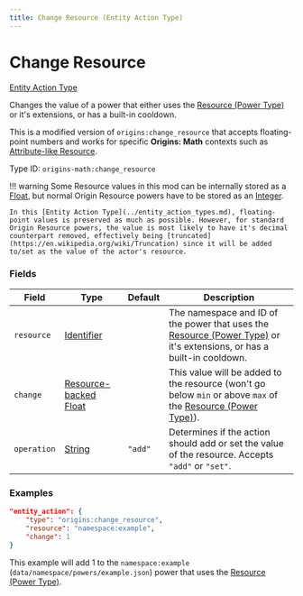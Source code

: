 ```yaml
---
title: Change Resource (Entity Action Type)
---
```


# Change Resource

[Entity Action Type](../entity_action_types.md)

Changes the value of a power that either uses the [Resource (Power Type)](https://origins.readthedocs.io/en/latest/types/power_types/resource/) or it's extensions, or has a built-in cooldown.

This is a modified version of `origins:change_resource` that accepts floating-point numbers and works for specific **Origins: Math** contexts such as [Attribute-like Resource](../power_types/attribute_like_resource.md).

Type ID: `origins-math:change_resource`

!!! warning 
	Some Resource values in this mod can be internally stored as a [Float](https://origins.readthedocs.io/en/latest/types/data_types/float/), but normal Origin Resource powers have to be stored as an [Integer](https://origins.readthedocs.io/en/latest/types/data_types/integer/).
	
	In this [Entity Action Type](../entity_action_types.md), floating-point values is preserved as much as possible. However, for standard Origin Resource powers, the value is most likely to have it's decimal counterpart removed, effectively being [truncated](https://en.wikipedia.org/wiki/Truncation) since it will be added to/set as the value of the actor's resource.

### Fields
| Field			| Type		| Default		| Description								|
|---------------|-----------|---------------|-------------------------------------------|
| `resource`	|[Identifier](https://origins.readthedocs.io/en/latest/types/data_types/identifier/)|	| The namespace and ID of the power that uses the [Resource (Power Type)](https://origins.readthedocs.io/en/latest/types/power_types/resource/) or it's extensions, or has a built-in cooldown. |
| `change`      |[Resource-backed Float](../data_types/resource-backed_float.md) |  | This value will be added to the resource (won't go below `min` or above `max` of the [Resource (Power Type)](https://origins.readthedocs.io/en/latest/types/power_types/resource/)). |
| `operation`	|[String](https://origins.readthedocs.io/en/latest/types/data_types/string/)|`"add"`| Determines if the action should add or set the value of the resource. Accepts `"add"` or `"set"`.	|

### Examples
```json
"entity_action": {
    "type": "origins:change_resource",
    "resource": "namespace:example",
    "change": 1
}
```

This example will add 1 to the `namespace:example` (`data/namespace/powers/example.json`) power that uses the [Resource (Power Type)](https://origins.readthedocs.io/en/latest/types/power_types/resource/).